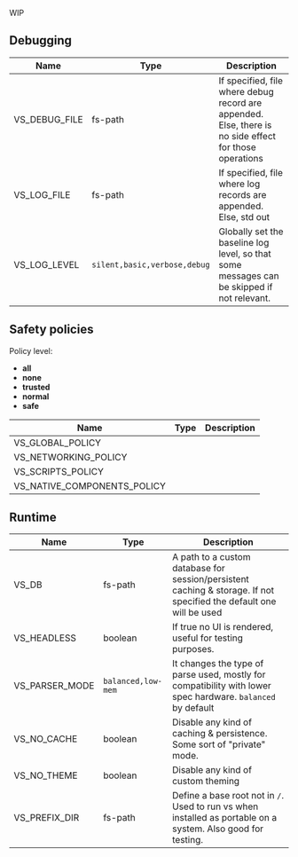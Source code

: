 WIP

## Debugging

| **Name**     | **Type**                       | **Description**                                                                                        |
| ------------ | -------------------------------|--------------------------------------------------------------------------------------------------------|
| VS_DEBUG_FILE     | fs-path                        | If specified, file where debug record are appended. Else, there is no side effect for those operations |
| VS_LOG_FILE     | fs-path                        | If specified, file where log records are appended. Else, std out |
| VS_LOG_LEVEL | `silent,basic,verbose,debug`   | Globally set the baseline log level, so that some messages can be skipped if not relevant.             |

## Safety policies

Policy level:
- **all**
- **none**
- **trusted**
- **normal**
- **safe**

| **Name**                    | **Type** | **Description** |
| --------------------------- | -------- | --------------- |
| VS_GLOBAL_POLICY            |          |                 |
| VS_NETWORKING_POLICY        |          |                 |
| VS_SCRIPTS_POLICY           |          |                 |
| VS_NATIVE_COMPONENTS_POLICY |          |                 |

## Runtime

| **Name**       | **Type**           | **Description**                                                                                                     |
| -------------- | ------------------ | ------------------------------------------------------------------------------------------------------------------- |
| VS_DB          | fs-path            | A path to a custom database for session/persistent caching & storage. If not specified the default one will be used |
| VS_HEADLESS    | boolean            | If true no UI is rendered, useful for testing purposes.                                                             |
| VS_PARSER_MODE | `balanced,low-mem` | It changes the type of parse used, mostly for compatibility with lower spec hardware. `balanced` by default         |
| VS_NO_CACHE    | boolean            | Disable any kind of caching & persistence. Some sort of "private" mode.                                             |
| VS_NO_THEME    | boolean            | Disable any kind of custom theming                                                                                  |
| VS_PREFIX_DIR  | fs-path            | Define a base root not in `/`. Used to run vs when installed as portable on a system. Also good for testing.        |